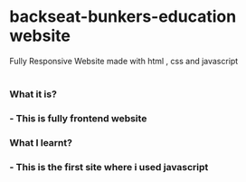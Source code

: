 # backseat-bunkers-education website

Fully Responsive Website made with html , css and javascript
<br>
<br>

<h3>What it is?<h3>
- This is fully frontend website

<br>
<h3>What I learnt?<h3>
- This is the first site where i used javascript
